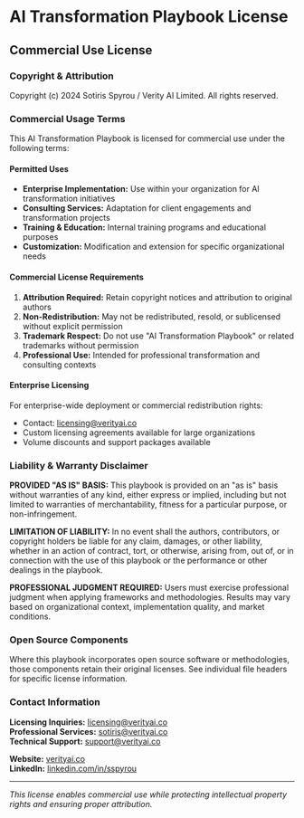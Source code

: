 # AI Transformation Playbook License

## Commercial Use License

### Copyright & Attribution
Copyright (c) 2024 Sotiris Spyrou / Verity AI Limited. All rights reserved.

### Commercial Usage Terms

This AI Transformation Playbook is licensed for commercial use under the following terms:

#### Permitted Uses
- **Enterprise Implementation:** Use within your organization for AI transformation initiatives
- **Consulting Services:** Adaptation for client engagements and transformation projects  
- **Training & Education:** Internal training programs and educational purposes
- **Customization:** Modification and extension for specific organizational needs

#### Commercial License Requirements
1. **Attribution Required:** Retain copyright notices and attribution to original authors
2. **Non-Redistribution:** May not be redistributed, resold, or sublicensed without explicit permission
3. **Trademark Respect:** Do not use "AI Transformation Playbook" or related trademarks without permission
4. **Professional Use:** Intended for professional transformation and consulting contexts

#### Enterprise Licensing
For enterprise-wide deployment or commercial redistribution rights:
- Contact: licensing@verityai.co
- Custom licensing agreements available for large organizations
- Volume discounts and support packages available

### Liability & Warranty Disclaimer

**PROVIDED "AS IS" BASIS:** This playbook is provided on an "as is" basis without warranties of any kind, either express or implied, including but not limited to warranties of merchantability, fitness for a particular purpose, or non-infringement.

**LIMITATION OF LIABILITY:** In no event shall the authors, contributors, or copyright holders be liable for any claim, damages, or other liability, whether in an action of contract, tort, or otherwise, arising from, out of, or in connection with the use of this playbook or the performance or other dealings in the playbook.

**PROFESSIONAL JUDGMENT REQUIRED:** Users must exercise professional judgment when applying frameworks and methodologies. Results may vary based on organizational context, implementation quality, and market conditions.

### Open Source Components

Where this playbook incorporates open source software or methodologies, those components retain their original licenses. See individual file headers for specific license information.

### Contact Information

**Licensing Inquiries:** licensing@verityai.co  
**Professional Services:** sotiris@verityai.co  
**Technical Support:** support@verityai.co  

**Website:** [verityai.co](https://verityai.co)  
**LinkedIn:** [linkedin.com/in/sspyrou](https://linkedin.com/in/sspyrou)  

---

*This license enables commercial use while protecting intellectual property rights and ensuring proper attribution.*